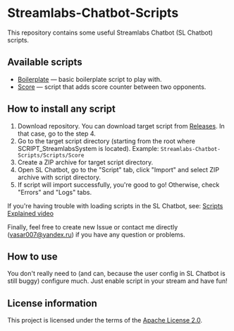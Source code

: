 # Streamlabs-Chatbot-Scripts

This repository contains some useful Streamlabs Chatbot (SL Chatbot) scripts.

## Available scripts

- [Boilerplate](Scripts/Boilerplate) — basic boilerplate script to play with.
- [Score](Scripts/Score) — script that adds score counter between two opponents.

## How to install any script

1. Download repository. You can download target script from [Releases](Releases). In that case, go to the step 4.
2. Go to the target script directory (starting from the root where SCRIPT_StreamlabsSystem is located).
   Example: `Streamlabs-Chatbot-Scripts/Scripts/Score`
3. Create a ZIP archive for target script directory.
4. Open SL Chatbot, go to the "Script" tab, click "Import" and select ZIP archive with script directory.
5. If script will import successfully, you're good to go!
   Otherwise, check "Errors" and "Logs" tabs.

If you're having trouble with loading scripts in the SL Chatbot, see: [Scripts Explained video](youtube.com/watch?v=l3FBpY-0880)

Finally, feel free to create new Issue or contact me directly (vasar007@yandex.ru) if you have any question or problems.

## How to use

You don't really need to (and can, because the user config in SL Chatbot is still buggy) configure much.
Just enable script in your stream and have fun!

## License information

This project is licensed under the terms of the [Apache License 2.0](LICENSE).
